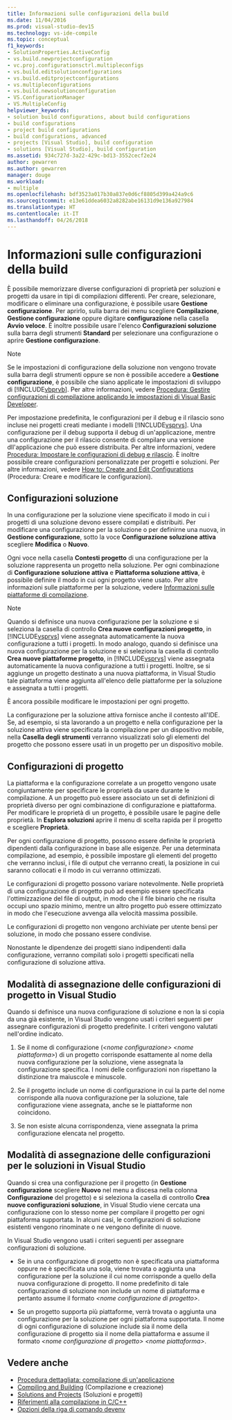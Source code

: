 ```yaml
---
title: Informazioni sulle configurazioni della build
ms.date: 11/04/2016
ms.prod: visual-studio-dev15
ms.technology: vs-ide-compile
ms.topic: conceptual
f1_keywords:
- SolutionProperties.ActiveConfig
- vs.build.newprojectconfiguration
- vc.proj.configurationsctrl.multipleconfigs
- vs.build.editsolutionconfigurations
- vs.build.editprojectconfigurations
- vs.multipleconfigurations
- vs.build.newsolutionconfiguration
- VS.ConfigurationManager
- VS.MultipleConfig
helpviewer_keywords:
- solution build configurations, about build configurations
- build configurations
- project build configurations
- build configurations, advanced
- projects [Visual Studio], build configuration
- solutions [Visual Studio], build configuration
ms.assetid: 934c727d-3a22-429c-bd13-3552cecf2e24
author: gewarren
ms.author: gewarren
manager: douge
ms.workload:
- multiple
ms.openlocfilehash: bdf3523a017b30a837e0d6cf8805d399a424a9c6
ms.sourcegitcommit: e13e61ddea6032a8282abe16131d9e136a927984
ms.translationtype: HT
ms.contentlocale: it-IT
ms.lasthandoff: 04/26/2018
---
```

# <a name="understand-build-configurations"></a>Informazioni sulle configurazioni della build

È possibile memorizzare diverse configurazioni di proprietà per soluzioni e progetti da usare in tipi di compilazioni differenti. Per creare, selezionare, modificare o eliminare una configurazione, è possibile usare **Gestione configurazione**. Per aprirlo, sulla barra dei menu scegliere **Compilazione**, **Gestione configurazione** oppure digitare **configurazione** nella casella **Avvio veloce**. È inoltre possibile usare l'elenco **Configurazioni soluzione** sulla barra degli strumenti **Standard** per selezionare una configurazione o aprire **Gestione configurazione**.

> [!NOTE]
> Se le impostazioni di configurazione della soluzione non vengono trovate sulla barra degli strumenti oppure se non è possibile accedere a **Gestione configurazione**, è possibile che siano applicate le impostazioni di sviluppo di [!INCLUDE[vbprvb](../code-quality/includes/vbprvb_md.md)]. Per altre informazioni, vedere [Procedura: Gestire configurazioni di compilazione applicando le impostazioni di Visual Basic Developer](../ide/how-to-manage-build-configurations-with-visual-basic-developer-settings-applied.md).

Per impostazione predefinita, le configurazioni per il debug e il rilascio sono incluse nei progetti creati mediante i modelli [!INCLUDE[vsprvs](../code-quality/includes/vsprvs_md.md)]. Una configurazione per il debug supporta il debug di un'applicazione, mentre una configurazione per il rilascio consente di compilare una versione dll'applicazione che può essere distribuita. Per altre informazioni, vedere [Procedura: Impostare le configurazioni di debug e rilascio](../debugger/how-to-set-debug-and-release-configurations.md). È inoltre possibile creare configurazioni personalizzate per progetti e soluzioni. Per altre informazioni, vedere [How to: Create and Edit Configurations](../ide/how-to-create-and-edit-configurations.md) (Procedura: Creare e modificare le configurazioni).

## <a name="solution-configurations"></a>Configurazioni soluzione

In una configurazione per la soluzione viene specificato il modo in cui i progetti di una soluzione devono essere compilati e distribuiti. Per modificare una configurazione per la soluzione o per definirne una nuova, in **Gestione configurazione**, sotto la voce **Configurazione soluzione attiva** scegliere **Modifica** o **Nuovo**.

Ogni voce nella casella **Contesti progetto** di una configurazione per la soluzione rappresenta un progetto nella soluzione. Per ogni combinazione di **Configurazione soluzione attiva** e **Piattaforma soluzione attiva**, è possibile definire il modo in cui ogni progetto viene usato. Per altre informazioni sulle piattaforme per la soluzione, vedere [Informazioni sulle piattaforme di compilazione](../ide/understanding-build-platforms.md).

> [!NOTE]
> Quando si definisce una nuova configurazione per la soluzione e si seleziona la casella di controllo **Crea nuove configurazioni progetto**, in [!INCLUDE[vsprvs](../code-quality/includes/vsprvs_md.md)] viene assegnata automaticamente la nuova configurazione a tutti i progetti. In modo analogo, quando si definisce una nuova configurazione per la soluzione e si seleziona la casella di controllo **Crea nuove piattaforme progetto**, in [!INCLUDE[vsprvs](../code-quality/includes/vsprvs_md.md)] viene assegnata automaticamente la nuova configurazione a tutti i progetti. Inoltre, se si aggiunge un progetto destinato a una nuova piattaforma, in Visual Studio tale piattaforma viene aggiunta all'elenco delle piattaforme per la soluzione e assegnata a tutti i progetti.
>
> È ancora possibile modificare le impostazioni per ogni progetto.

La configurazione per la soluzione attiva fornisce anche il contesto all'IDE. Se, ad esempio, si sta lavorando a un progetto e nella configurazione per la soluzione attiva viene specificata la compilazione per un dispositivo mobile, nella **Casella degli strumenti** verranno visualizzati solo gli elementi del progetto che possono essere usati in un progetto per un dispositivo mobile.

## <a name="project-configurations"></a>Configurazioni di progetto
 La piattaforma e la configurazione correlate a un progetto vengono usate congiuntamente per specificare le proprietà da usare durante le compilazione. A un progetto può essere associato un set di definizioni di proprietà diverso per ogni combinazione di configurazione e piattaforma. Per modificare le proprietà di un progetto, è possibile usare le pagine delle proprietà. In **Esplora soluzioni** aprire il menu di scelta rapida per il progetto e scegliere **Proprietà**.

 Per ogni configurazione di progetto, possono essere definite le proprietà dipendenti dalla configurazione in base alle esigenze. Per una determinata compilazione, ad esempio, è possibile impostare gli elementi del progetto che verranno inclusi, i file di output che verranno creati, la posizione in cui saranno collocati e il modo in cui verranno ottimizzati.

 Le configurazioni di progetto possono variare notevolmente. Nelle proprietà di una configurazione di progetto può ad esempio essere specificata l'ottimizzazione del file di output, in modo che il file binario che ne risulta occupi uno spazio minimo, mentre un altro progetto può essere ottimizzato in modo che l'esecuzione avvenga alla velocità massima possibile.

 Le configurazioni di progetto non vengono archiviate per utente bensì per soluzione, in modo che possano essere condivise.

 Nonostante le dipendenze dei progetti siano indipendenti dalla configurazione, verranno compilati solo i progetti specificati nella configurazione di soluzione attiva.

## <a name="how-visual-studio-assigns-project-configurations"></a>Modalità di assegnazione delle configurazioni di progetto in Visual Studio
 Quando si definisce una nuova configurazione di soluzione e non la si copia da una già esistente, in Visual Studio vengono usati i criteri seguenti per assegnare configurazioni di progetto predefinite. I criteri vengono valutati nell'ordine indicato.

1.  Se il nome di configurazione (*\<nome configurazione> \<nome piattaforma>*) di un progetto corrisponde esattamente al nome della nuova configurazione per la soluzione, viene assegnata la configurazione specifica. I nomi delle configurazioni non rispettano la distinzione tra maiuscole e minuscole.

2.  Se il progetto include un nome di configurazione in cui la parte del nome corrisponde alla nuova configurazione per la soluzione, tale configurazione viene assegnata, anche se le piattaforme non coincidono.

3.  Se non esiste alcuna corrispondenza, viene assegnata la prima configurazione elencata nel progetto.

## <a name="how-visual-studio-assigns-solution-configurations"></a>Modalità di assegnazione delle configurazioni per le soluzioni in Visual Studio
 Quando si crea una configurazione per il progetto (in **Gestione configurazione** scegliere **Nuovo** nel menu a discesa nella colonna **Configurazione** del progetto) e si seleziona la casella di controllo **Crea nuove configurazioni soluzione**, in Visual Studio viene cercata una configurazione con lo stesso nome per compilare il progetto per ogni piattaforma supportata. In alcuni casi, le configurazioni di soluzione esistenti vengono rinominate o ne vengono definite di nuove.

 In Visual Studio vengono usati i criteri seguenti per assegnare configurazioni di soluzione.

-   Se in una configurazione di progetto non è specificata una piattaforma oppure ne è specificata una sola, viene trovata o aggiunta una configurazione per la soluzione il cui nome corrisponde a quello della nuova configurazione di progetto. Il nome predefinito di tale configurazione di soluzione non include un nome di piattaforma e pertanto assume il formato *\<nome configurazione di progetto>*.

-   Se un progetto supporta più piattaforme, verrà trovata o aggiunta una configurazione per la soluzione per ogni piattaforma supportata. Il nome di ogni configurazione di soluzione include sia il nome della configurazione di progetto sia il nome della piattaforma e assume il formato *\<nome configurazione di progetto> \<nome piattaforma>*.

## <a name="see-also"></a>Vedere anche

- [Procedura dettagliata: compilazione di un'applicazione](../ide/walkthrough-building-an-application.md)
- [Compiling and Building](../ide/compiling-and-building-in-visual-studio.md) (Compilazione e creazione)
- [Solutions and Projects](../ide/solutions-and-projects-in-visual-studio.md) (Soluzioni e progetti)
- [Riferimenti alla compilazione in C/C++](/cpp/build/reference/c-cpp-building-reference)
- [Opzioni della riga di comando devenv](../ide/reference/devenv-command-line-switches.md)